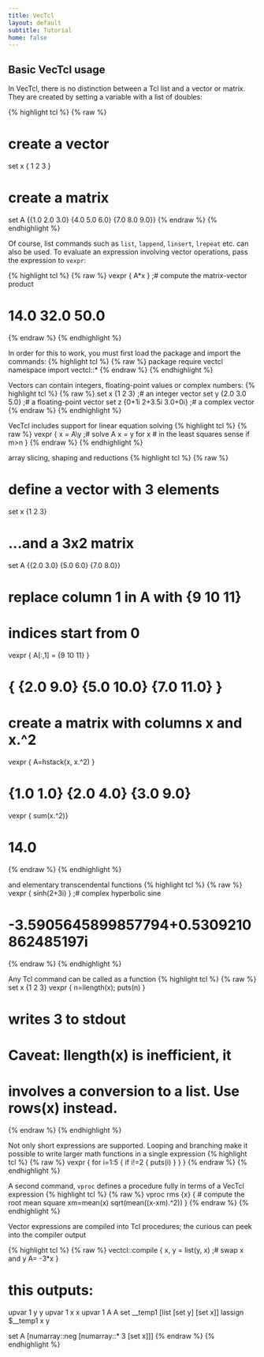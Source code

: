 ```yaml
---
title: VecTcl
layout: default
subtitle: Tutorial
home: false
---
```


Basic VecTcl usage
-------------------------
In VecTcl, there is no distinction between a Tcl list and a vector or matrix. 
They are created by setting a variable with a list of doubles:

{% highlight tcl %}
{% raw %}
# create a vector
set x { 1 2 3 }
# create a matrix
set A {{1.0 2.0 3.0} {4.0 5.0 6.0} {7.0 8.0 9.0}}
{% endraw %}
{% endhighlight %}

Of course, list commands such as `list`, `lappend`, `linsert`, `lrepeat` etc. 
can also be used. To evaluate an expression involving vector operations, pass
the expression to `vexpr`:

{% highlight tcl %}
{% raw %}
vexpr { A*x } ;# compute the matrix-vector product
# 14.0 32.0 50.0
{% endraw %}
{% endhighlight %}

In order for this to work, you must first load the package and import the commands:
{% highlight tcl %}
{% raw %}
package require vectcl
namespace import vectcl::*
{% endraw %}
{% endhighlight %}

Vectors can contain integers, floating-point values or complex numbers:
{% highlight tcl %}
{% raw %}
set x {1 2 3} ;# an integer vector
set y {2.0 3.0 5.0} ;# a floating-point vector
set z {0+1i 2+3.5i 3.0+0i} ;# a complex vector
{% endraw %}
{% endhighlight %}

VecTcl includes support for linear equation solving 
{% highlight tcl %}
{% raw %}
vexpr { x = A\y ;# solve A x = y for x
	# in the least squares sense if m>n
}
{% endraw %}
{% endhighlight %}

array slicing, shaping and reductions
{% highlight tcl %}
{% raw %}
# define a vector with 3 elements 
set x {1 2 3}
# ...and a 3x2 matrix 
set A {{2.0 3.0} {5.0 6.0} {7.0 8.0}}

# replace column 1 in A with {9 10 11}
# indices start from 0
vexpr { A[:,1] = {9 10 11} }
# { {2.0 9.0} {5.0 10.0} {7.0 11.0} }

# create a matrix with columns x and x.^2
vexpr { A=hstack(x, x.^2) }
# {1.0 1.0} {2.0 4.0} {3.0 9.0}
vexpr { sum(x.^2)}
# 14.0
{% endraw %}
{% endhighlight %}

and elementary transcendental functions
{% highlight tcl %}
{% raw %}
vexpr { sinh(2+3i) } ;# complex hyperbolic sine
# -3.5905645899857794+0.5309210862485197i
{% endraw %}
{% endhighlight %}

Any Tcl command can be called as a function
{% highlight tcl %}
{% raw %}
set x {1 2 3}
vexpr { n=llength(x); puts(n) } 
# writes 3 to stdout
# Caveat: llength(x) is inefficient, it
# involves a conversion to a list. Use rows(x) instead.
{% endraw %}
{% endhighlight %}

Not only short expressions are supported. Looping and branching make it possible 
to write larger math functions in a single expression
{% highlight tcl %}
{% raw %}
vexpr { 
	for i=1:5 {
		if i!=2 {
			puts(i)
		}
	}
} 
{% endraw %}
{% endhighlight %}

A second command, `vproc` defines a procedure fully in terms of a VecTcl expression
{% highlight tcl %}
{% raw %}
vproc rms {x} {
	# compute the root mean square
	xm=mean(x)
	sqrt(mean((x-xm).^2))
} 
{% endraw %}
{% endhighlight %}

Vector expressions are compiled into Tcl procedures; the curious can peek into
the compiler output

{% highlight tcl %}
{% raw %}
vectcl::compile {
	x, y = list(y, x) ;# swap x and y
	A= -3*x
}
# this outputs:
upvar 1 y y
upvar 1 x x
upvar 1 A A
set __temp1 [list [set y] [set x]]
lassign $__temp1 x y

set A [numarray::neg [numarray::* 3 [set x]]]
{% endraw %}
{% endhighlight %}



